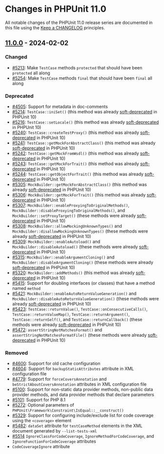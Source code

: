 # Changes in PHPUnit 11.0

All notable changes of the PHPUnit 11.0 release series are documented in this file using the [Keep a CHANGELOG](https://keepachangelog.com/) principles.

## [11.0.0] - 2024-02-02

### Changed

* [#5213](https://github.com/sebastianbergmann/phpunit/issues/5213): Make `TestCase` methods `protected` that should have been `protected` all along
* [#5254](https://github.com/sebastianbergmann/phpunit/issues/5254): Make `TestCase` methods `final` that should have been `final` all along

### Deprecated

* [#4505](https://github.com/sebastianbergmann/phpunit/issues/4505): Support for metadata in doc-comments
* [#5214](https://github.com/sebastianbergmann/phpunit/issues/5214): `TestCase::iniSet()` (this method was already [soft-deprecated](https://phpunit.de/backward-compatibility.html#soft-deprecation) in PHPUnit 10)
* [#5216](https://github.com/sebastianbergmann/phpunit/issues/5216): `TestCase::setLocale()` (this method was already [soft-deprecated](https://phpunit.de/backward-compatibility.html#soft-deprecation) in PHPUnit 10)
* [#5240](https://github.com/sebastianbergmann/phpunit/issues/5240): `TestCase::createTestProxy()` (this method was already [soft-deprecated](https://phpunit.de/backward-compatibility.html#soft-deprecation) in PHPUnit 10)
* [#5241](https://github.com/sebastianbergmann/phpunit/issues/5241): `TestCase::getMockForAbstractClass()` (this method was already [soft-deprecated](https://phpunit.de/backward-compatibility.html#soft-deprecation) in PHPUnit 10)
* [#5242](https://github.com/sebastianbergmann/phpunit/issues/5242): `TestCase::getMockFromWsdl()` (this method was already [soft-deprecated](https://phpunit.de/backward-compatibility.html#soft-deprecation) in PHPUnit 10)
* [#5243](https://github.com/sebastianbergmann/phpunit/issues/5243): `TestCase::getMockForTrait()` (this method was already [soft-deprecated](https://phpunit.de/backward-compatibility.html#soft-deprecation) in PHPUnit 10)
* [#5244](https://github.com/sebastianbergmann/phpunit/issues/5244): `TestCase::getObjectForTrait()` (this method was already [soft-deprecated](https://phpunit.de/backward-compatibility.html#soft-deprecation) in PHPUnit 10)
* [#5305](https://github.com/sebastianbergmann/phpunit/issues/5305): `MockBuilder::getMockForAbstractClass()` (this method was already [soft-deprecated](https://phpunit.de/backward-compatibility.html#soft-deprecation) in PHPUnit 10)
* [#5306](https://github.com/sebastianbergmann/phpunit/issues/5306): `MockBuilder::getMockForTrait()` (this method was already [soft-deprecated](https://phpunit.de/backward-compatibility.html#soft-deprecation) in PHPUnit 10)
* [#5307](https://github.com/sebastianbergmann/phpunit/issues/5307): `MockBuilder::enableProxyingToOriginalMethods()`, `MockBuilder::disableProxyingToOriginalMethods()`, and `MockBuilder::setProxyTarget()` (these methods were already [soft-deprecated](https://phpunit.de/backward-compatibility.html#soft-deprecation) in PHPUnit 10)
* [#5308](https://github.com/sebastianbergmann/phpunit/issues/5308): `MockBuilder::allowMockingUnknownTypes()` and `MockBuilder::disallowMockingUnknownTypes()` (these methods were already [soft-deprecated](https://phpunit.de/backward-compatibility.html#soft-deprecation) in PHPUnit 10)
* [#5309](https://github.com/sebastianbergmann/phpunit/issues/5309): `MockBuilder::enableAutoload()` and `MockBuilder::disableAutoload()` (these methods were already [soft-deprecated](https://phpunit.de/backward-compatibility.html#soft-deprecation) in PHPUnit 10)
* [#5315](https://github.com/sebastianbergmann/phpunit/issues/5315): `MockBuilder::enableArgumentCloning()` and `MockBuilder::disableArgumentCloning()` (these methods were already [soft-deprecated](https://phpunit.de/backward-compatibility.html#soft-deprecation) in PHPUnit 10)
* [#5320](https://github.com/sebastianbergmann/phpunit/issues/5320): `MockBuilder::addMethods()` (this method was already [soft-deprecated](https://phpunit.de/backward-compatibility.html#soft-deprecation) in PHPUnit 10)
* [#5415](https://github.com/sebastianbergmann/phpunit/issues/5415): Support for doubling interfaces (or classes) that have a method named `method`
* [#5421](https://github.com/sebastianbergmann/phpunit/issues/5421): `MockBuilder::enableAutoReturnValueGeneration()` and `MockBuilder::disableAutoReturnValueGeneration()` (these methods were already [soft-deprecated](https://phpunit.de/backward-compatibility.html#soft-deprecation) in PHPUnit 10)
* [#5423](https://github.com/sebastianbergmann/phpunit/issues/5423): `TestCase::returnValue()`, `TestCase::onConsecutiveCalls()`, `TestCase::returnValueMap()`, `TestCase::returnArgument()`, `TestCase::returnSelf()`, and `TestCase::returnCallback()` (these methods were already [soft-deprecated](https://phpunit.de/backward-compatibility.html#soft-deprecation) in PHPUnit 10)
* [#5472](https://github.com/sebastianbergmann/phpunit/issues/5472): `assertStringNotMatchesFormat()` and `assertStringNotMatchesFormatFile()` (these methods were already [soft-deprecated](https://phpunit.de/backward-compatibility.html#soft-deprecation) in PHPUnit 10)

### Removed

* [#4600](https://github.com/sebastianbergmann/phpunit/issues/4600): Support for old cache configuration
* [#4604](https://github.com/sebastianbergmann/phpunit/issues/4604): Support for `backupStaticAttributes` attribute in XML configuration file
* [#4779](https://github.com/sebastianbergmann/phpunit/issues/4779): Support for `forceCoversAnnotation` and `beStrictAboutCoversAnnotation` attributes in XML configuration file
* [#5100](https://github.com/sebastianbergmann/phpunit/issues/5100): Support for non-static data provider methods, non-public data provider methods, and data provider methods that declare parameters
* [#5101](https://github.com/sebastianbergmann/phpunit/issues/5101): Support for PHP 8.1
* [#5272](https://github.com/sebastianbergmann/phpunit/issues/5272): Optional parameters of `PHPUnit\Framework\Constraint\IsEqual::__construct()`
* [#5329](https://github.com/sebastianbergmann/phpunit/issues/5329): Support for configuring include/exclude list for code coverage using the `<coverage>` element
* [#5482](https://github.com/sebastianbergmann/phpunit/issues/5482): `dataSet` attribute for `testCaseMethod` elements in the XML document generated by `--list-tests-xml`
* [#5514](https://github.com/sebastianbergmann/phpunit/issues/5514:) `IgnoreClassForCodeCoverage`, `IgnoreMethodForCodeCoverage`, and `IgnoreFunctionForCodeCoverage` attributes
* `CodeCoverageIgnore` attribute

[11.0.0]: https://github.com/sebastianbergmann/phpunit/compare/10.5...main
